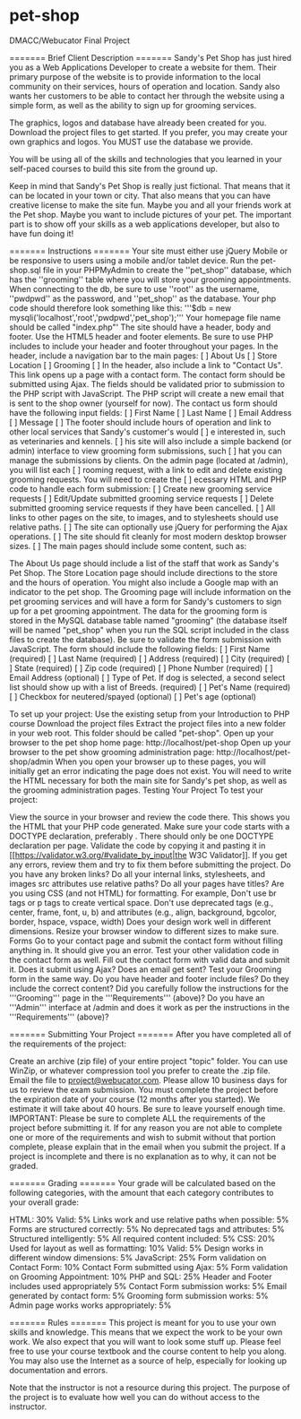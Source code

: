 # pet-shop

DMACC/Webucator Final Project

======= Brief Client Description =======
Sandy's Pet Shop has just hired you as a Web Applications Developer to create a website for them. Their primary purpose of the website is to provide information to the local community on their services, hours of operation and location. Sandy also wants her customers to be able to contact her through the website using a simple form, as well as the ability to sign up for grooming services.

The graphics, logos and database have already been created for you. Download the project files to get started. If you prefer, you may create your own graphics and logos. You MUST use the database we provide.

You will be using all of the skills and technologies that you learned in your self-paced courses to build this site from the ground up.

Keep in mind that Sandy's Pet Shop is really just fictional. That means that it can be located in your town or city. That also means that you can have creative license to make the site fun. Maybe you and all your friends work at the Pet shop. Maybe you want to include pictures of your pet. The important part is to show off your skills as a web applications developer, but also to have fun doing it!

======= Instructions =======
Your site must either use jQuery Mobile or be responsive to users using a mobile and/or tablet device.
Run the pet-shop.sql file in your PHPMyAdmin to create the ''pet_shop'' database, which has the ''grooming'' table where you will store your grooming appointments.
When connecting to the db, be sure to use ''root'' as the username, ''pwdpwd'' as the password, and ''pet_shop'' as the database. Your php code should therefore look something like this: '''$db = new mysqli('localhost','root','pwdpwd','pet_shop');'''
Your homepage file name should be called "index.php"'
The site should have a header, body and footer. Use the HTML5 header and footer elements. Be sure to use PHP includes to include your header and footer throughout your pages.
In the header, include a navigation bar to the main pages:
[ ] About Us
[ ] Store Location
[ ] Grooming
[ ] In the header, also include a link to "Contact Us". This link opens up a page with a contact form. The contact form should be submitted using Ajax. The fields should be validated prior to submission to the PHP script with JavaScript. The PHP script will create a new email that is sent to the shop owner (yourself for now). The contact us form should have the following input fields:
[ ] First Name
[ ] Last Name
[ ] Email Address
[ ] Message
[ ] The footer should include hours of operation and link to other local services that Sandy's customer's would [ ] e interested in, such as veterinaries and kennels.
[ ] his site will also include a simple backend (or admin) interface to view grooming form submissions, such [ ] hat you can manage the submissions by clients. On the admin page (located at /admin), you will list each [ ] rooming request, with a link to edit and delete existing grooming requests. You will need to create the [ ] ecessary HTML and PHP code to handle each form submission:
[ ] Create new grooming service requests
[ ] Edit/Update submitted grooming service requests
[ ] Delete submitted grooming service requests if they have been cancelled.
[ ] All links to other pages on the site, to images, and to stylesheets should use relative paths.
[ ] The site can optionally use jQuery for performing the Ajax operations.
[ ] The site should fit cleanly for most modern desktop browser sizes.
[ ] The main pages should include some content, such as:

The About Us page should include a list of the staff that work as Sandy's Pet Shop.
The Store Location page should include directions to the store and the hours of operation. You might also include a Google map with an indicator to the pet shop.
The Grooming page will include information on the pet grooming services and will have a form for Sandy's customers to sign up for a pet grooming appointment. The data for the grooming form is stored in the MySQL database table named "grooming" (the database itself will be named "pet_shop" when you run the SQL script included in the class files to create the database). Be sure to validate the form submission with JavaScript. The form should include the following fields:
[ ] First Name (required)
[ ] Last Name (required)
[ ] Address (required)
[ ] City (required)
[ ] State (required)
[ ] Zip code (required)
[ ] Phone Number (required)
[ ] Email Address (optional)
[ ] Type of Pet. If dog is selected, a second select list should show up with a list of Breeds. (required)
[ ] Pet's Name (required)
[ ] Checkbox for neutered/spayed (optional)
[ ] Pet's age (optional)

To set up your project:
Use the existing setup from your Introduction to PHP course
Download the project files
Extract the project files into a new folder in your web root. This folder should be called "pet-shop".
Open up your browser to the pet shop home page: http://localhost/pet-shop
Open up your browser to the pet show grooming administration page: http://localhost/pet-shop/admin
When you open your browser up to these pages, you will initially get an error indicating the page does not exist. You will need to write the HTML necessary for both the main site for Sandy's pet shop, as well as the grooming administration pages.
Testing Your Project
To test your project:

View the source in your browser and review the code there. This shows you the HTML that your PHP code generated.
Make sure your code starts with a DOCTYPE declaration, preferably <!doctype html> . There should only be one DOCTYPE declaration per page.
Validate the code by copying it and pasting it in [[https://validator.w3.org/#validate_by_input|the W3C Validator]]. If you get any errors, review them and try to fix them before submitting the project.
Do you have any broken links?
Do all your internal links, stylesheets, and images src attributes use relative paths?
Do all your pages have titles?
Are you using CSS (and not HTML) for formatting. For example,
Don't use br tags or p tags to create vertical space.
Don't use deprecated tags (e.g., center, frame, font, u, b) and attributes (e.g., align, background, bgcolor, border, hspace, vspace, width)
Does your design work well in different dimensions. Resize your browser window to different sizes to make sure.
Forms
Go to your contact page and submit the contact form without filling anything in. It should give you an error.
Test your other validation code in the contact form as well.
Fill out the contact form with valid data and submit it. Does it submit using Ajax? Does an email get sent?
Test your Grooming form in the same way.
Do you have header and footer include files? Do they include the correct content?
Did you carefully follow the instructions for the '''Grooming''' page in the '''Requirements''' (above)?
Do you have an '''Admin''' interface at /admin and does it work as per the instructions in the '''Requirements''' (above)?

======= Submitting Your Project =======
After you have completed all of the requirements of the project:

Create an archive (zip file) of your entire project "topic" folder. You can use WinZip, or whatever compression tool you prefer to create the .zip file.
Email the file to project@webucator.com.
Please allow 10 business days for us to review the exam submission.
You must complete the project before the expiration date of your course (12 months after you started). We estimate it will take about 40 hours. Be sure to leave yourself enough time.
IMPORTANT: Please be sure to complete ALL the requirements of the project before submitting it. If for any reason you are not able to complete one or more of the requirements and wish to submit without that portion complete, please explain that in the email when you submit the project. If a project is incomplete and there is no explanation as to why, it can not be graded.

======= Grading =======
Your grade will be calculated based on the following categories, with the amount that each category contributes to your overall grade:

HTML: 30%
Valid: 5%
Links work and use relative paths when possible: 5%
Forms are structured correctly: 5%
No deprecated tags and attributes: 5%
Structured intelligently: 5%
All required content included: 5%
CSS: 20%
Used for layout as well as formatting: 10%
Valid: 5%
Design works in different window dimensions: 5%
JavaScript: 25%
Form validation on Contact Form: 10%
Contact Form submitted using Ajax: 5%
Form validation on Grooming Appointment: 10%
PHP and SQL: 25%
Header and Footer includes used appropriately 5%
Contact Form submission works: 5%
Email generated by contact form: 5%
Grooming form submission works: 5%
Admin page works works appropriately: 5%

======= Rules =======
This project is meant for you to use your own skills and knowledge. This means that we expect the work to be your own work. We also expect that you will want to look some stuff up. Please feel free to use your course textbook and the course content to help you along. You may also use the Internet as a source of help, especially for looking up documentation and errors.

Note that the instructor is not a resource during this project. The purpose of the project is to evaluate how well you can do without access to the instructor. 



